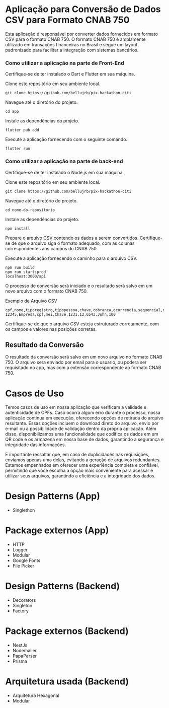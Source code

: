 # Aplicação para Conversão de Dados CSV para Formato CNAB 750

Esta aplicação é responsável por converter dados fornecidos em formato CSV para o formato CNAB 750. O formato CNAB 750 é amplamente utilizado em transações financeiras no Brasil e segue um layout padronizado para facilitar a integração com sistemas bancários.

### Como utilizar a aplicação na parte de Front-End

Certifique-se de ter instalado o Dart e Flutter em sua máquina.

Clone este repositório em seu ambiente local.

```
git clone https://github.com/bellujrb/pix-hackathon-citi
```

Navegue até o diretório do projeto.

```
cd app
```

Instale as dependências do projeto.

```
flutter pub add
```

Execute a aplicação fornecendo com o seguinte comando.

```
flutter run
```

### Como utilizar a aplicação na parte de back-end

Certifique-se de ter instalado o Node.js em sua máquina.

Clone este repositório em seu ambiente local.

```
git clone https://github.com/bellujrb/pix-hackathon-citi
```

Navegue até o diretório do projeto.

```
cd nome-do-repositorio
```

Instale as dependências do projeto.

```
npm install
```

Prepare o arquivo CSV contendo os dados a serem convertidos. Certifique-se de que o arquivo siga o formato adequado, com as colunas correspondentes aos campos do CNAB 750.

Execute a aplicação fornecendo o caminho para o arquivo CSV.

```
npm run build
npm run start:prod
localhost:3000/api
```

O processo de conversão será iniciado e o resultado será salvo em um novo arquivo com o formato CNAB 750.

Exemplo de Arquivo CSV

```
cpf,nome,tiporegistro,tipopessoa,chave,cobranca,ocorrencia,sequencial,nomedestinado,valor
12345,Empresa,cpf,mei,Chave,1231,12,6543,John,100
```

Certifique-se de que o arquivo CSV esteja estruturado corretamente, com os campos e valores nas posições corretas.

## Resultado da Conversão

O resultado da conversão será salvo em um novo arquivo no formato CNAB 750. O arquivo sera enviado por email para o usuario, ou podera ser requisitado no app, mas com a extensão correspondente ao formato CNAB 750.

# Casos de Uso

Temos casos de uso em nossa aplicação que verificam a validade e autenticidade de CPFs. Caso ocorra algum erro durante o processo, nossa aplicação continua em execução, oferecendo opções de retirada do arquivo resultante. Essas opções incluem o download direto do arquivo, envio por e-mail ou a possibilidade de validação dentro da própria aplicação. Além disso, disponibilizamos uma funcionalidade que codifica os dados em um QR code e os armazena em nossa base de dados, garantindo a segurança e integridade das informações.

É importante ressaltar que, em caso de duplicidades nas requisições, enviamos apenas uma delas, evitando a geração de arquivos redundantes. Estamos empenhados em oferecer uma experiência completa e confiável, permitindo que você escolha a opção mais conveniente para acessar e utilizar seus arquivos, garantindo a eficiência e a integridade dos dados.

# Design Patterns (App)

- Singlethon

# Package externos (App)

- HTTP
- Logger
- Modular
- Google Fonts
- File Picker

# Design Patterns (Backend)

- Decorators
- Singleton
- Factory

# Package externos (Backend)

- NestJs
- Nodemailer
- PapaParser
- Prisma

# Arquitetura usada (Backend)

- Arquitetura Hexagonal
- Modular
